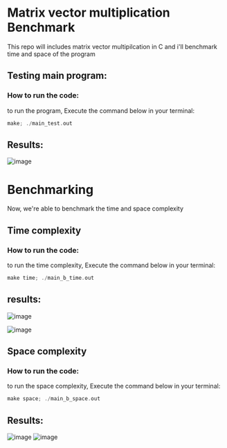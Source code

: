 # Matrix vector multiplication Benchmark

This repo will includes matrix vector multipilcation in C and i'll benchmark time and space of the program

## Testing main program:

### How to run the code:
to run the program, Execute the command below in your terminal:
```c
make; ./main_test.out
```
## Results:
![image](https://user-images.githubusercontent.com/114371959/207394315-73ebe071-2637-4682-b9dc-988503301252.png)




# Benchmarking
Now, we're able to benchmark the time and space complexity 

## Time complexity

### How to run the code:
to run the time complexity, Execute the command below in your terminal:

```c
make time; ./main_b_time.out
```
## results:
![image](https://user-images.githubusercontent.com/114371959/207394491-df605e3a-ebbd-45f9-8683-16c0391b6401.png)

![image](https://user-images.githubusercontent.com/114371959/207406508-73092152-e1a1-4100-b40d-b3d3a7931d1f.png)

## Space complexity

### How to run the code:
to run the space complexity, Execute the command below in your terminal: 

```c
make space; ./main_b_space.out
```

## Results:
![image](https://user-images.githubusercontent.com/114371959/207395961-3a702c6e-9213-437a-8f39-e515863410cc.png)
![image](https://user-images.githubusercontent.com/114371959/207406785-ca6ac92f-ae27-4177-bd78-e3cd3a70981a.png)

